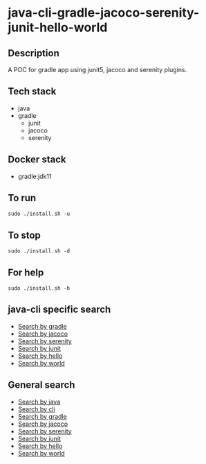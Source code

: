 # java-cli-gradle-jacoco-serenity-junit-hello-world

## Description
A POC for gradle app using junit5,
jacoco and serenity plugins.

## Tech stack
- java
- gradle
  - junit
  - jacoco
  - serenity

## Docker stack
- gradle:jdk11

## To run
`sudo ./install.sh -u`

## To stop
`sudo ./install.sh -d`

## For help
`sudo ./install.sh -h`

## java-cli specific search
- [Search by gradle](https://github.com/bearddan2000?tab=repositories&q=java-cli-gradle&type=&language=&sort=)
- [Search by jacoco](https://github.com/bearddan2000?tab=repositories&q=java-cli-jacoco&type=&language=&sort=)
- [Search by serenity](https://github.com/bearddan2000?tab=repositories&q=java-cli-serenity&type=&language=&sort=)
- [Search by junit](https://github.com/bearddan2000?tab=repositories&q=java-cli-junit&type=&language=&sort=)
- [Search by hello](https://github.com/bearddan2000?tab=repositories&q=java-cli-hello&type=&language=&sort=)
- [Search by world](https://github.com/bearddan2000?tab=repositories&q=java-cli-world&type=&language=&sort=)

## General search
- [Search by java](https://github.com/bearddan2000?tab=repositories&q=java&type=&language=&sort=)
- [Search by cli](https://github.com/bearddan2000?tab=repositories&q=cli&type=&language=&sort=)
- [Search by gradle](https://github.com/bearddan2000?tab=repositories&q=gradle&type=&language=&sort=)
- [Search by jacoco](https://github.com/bearddan2000?tab=repositories&q=jacoco&type=&language=&sort=)
- [Search by serenity](https://github.com/bearddan2000?tab=repositories&q=serenity&type=&language=&sort=)
- [Search by junit](https://github.com/bearddan2000?tab=repositories&q=junit&type=&language=&sort=)
- [Search by hello](https://github.com/bearddan2000?tab=repositories&q=hello&type=&language=&sort=)
- [Search by world](https://github.com/bearddan2000?tab=repositories&q=world&type=&language=&sort=)
